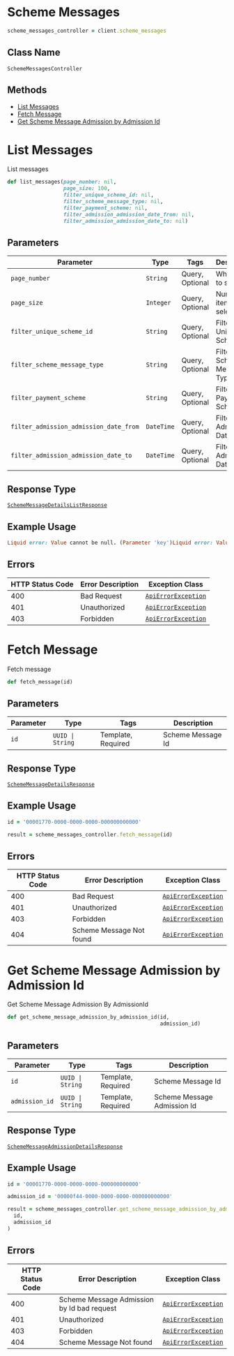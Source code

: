 # Scheme Messages

```ruby
scheme_messages_controller = client.scheme_messages
```

## Class Name

`SchemeMessagesController`

## Methods

* [List Messages](../../doc/controllers/scheme-messages.md#list-messages)
* [Fetch Message](../../doc/controllers/scheme-messages.md#fetch-message)
* [Get Scheme Message Admission by Admission Id](../../doc/controllers/scheme-messages.md#get-scheme-message-admission-by-admission-id)


# List Messages

List messages

```ruby
def list_messages(page_number: nil,
                  page_size: 100,
                  filter_unique_scheme_id: nil,
                  filter_scheme_message_type: nil,
                  filter_payment_scheme: nil,
                  filter_admission_admission_date_from: nil,
                  filter_admission_admission_date_to: nil)
```

## Parameters

| Parameter | Type | Tags | Description |
|  --- | --- | --- | --- |
| `page_number` | `String` | Query, Optional | Which page to select |
| `page_size` | `Integer` | Query, Optional | Number of items to select |
| `filter_unique_scheme_id` | `String` | Query, Optional | Filter by Unique SchemeId |
| `filter_scheme_message_type` | `String` | Query, Optional | Filter by Scheme Message Type |
| `filter_payment_scheme` | `String` | Query, Optional | Filter by Payment Scheme |
| `filter_admission_admission_date_from` | `DateTime` | Query, Optional | Filter by Admission DateTime |
| `filter_admission_admission_date_to` | `DateTime` | Query, Optional | Filter by Admission DateTime |

## Response Type

[`SchemeMessageDetailsListResponse`](../../doc/models/scheme-message-details-list-response.md)

## Example Usage

```ruby
Liquid error: Value cannot be null. (Parameter 'key')Liquid error: Value cannot be null. (Parameter 'key')Liquid error: Value cannot be null. (Parameter 'key')Liquid error: Value cannot be null. (Parameter 'key')Liquid error: Value cannot be null. (Parameter 'key')Liquid error: Value cannot be null. (Parameter 'key')Liquid error: Value cannot be null. (Parameter 'key')Liquid error: Value cannot be null. (Parameter 'key')Liquid error: Value cannot be null. (Parameter 'key')Liquid error: Value cannot be null. (Parameter 'key')Liquid error: Value cannot be null. (Parameter 'key')Liquid error: Value cannot be null. (Parameter 'key')Liquid error: Value cannot be null. (Parameter 'key')Liquid error: Value cannot be null. (Parameter 'key')result = scheme_messages_controller.list_messages
```

## Errors

| HTTP Status Code | Error Description | Exception Class |
|  --- | --- | --- |
| 400 | Bad Request | [`ApiErrorException`](../../doc/models/api-error-exception.md) |
| 401 | Unauthorized | [`ApiErrorException`](../../doc/models/api-error-exception.md) |
| 403 | Forbidden | [`ApiErrorException`](../../doc/models/api-error-exception.md) |


# Fetch Message

Fetch message

```ruby
def fetch_message(id)
```

## Parameters

| Parameter | Type | Tags | Description |
|  --- | --- | --- | --- |
| `id` | `UUID \| String` | Template, Required | Scheme Message Id |

## Response Type

[`SchemeMessageDetailsResponse`](../../doc/models/scheme-message-details-response.md)

## Example Usage

```ruby
id = '00001770-0000-0000-0000-000000000000'

result = scheme_messages_controller.fetch_message(id)
```

## Errors

| HTTP Status Code | Error Description | Exception Class |
|  --- | --- | --- |
| 400 | Bad Request | [`ApiErrorException`](../../doc/models/api-error-exception.md) |
| 401 | Unauthorized | [`ApiErrorException`](../../doc/models/api-error-exception.md) |
| 403 | Forbidden | [`ApiErrorException`](../../doc/models/api-error-exception.md) |
| 404 | Scheme Message Not found | [`ApiErrorException`](../../doc/models/api-error-exception.md) |


# Get Scheme Message Admission by Admission Id

Get Scheme Message Admission By AdmissionId

```ruby
def get_scheme_message_admission_by_admission_id(id,
                                                 admission_id)
```

## Parameters

| Parameter | Type | Tags | Description |
|  --- | --- | --- | --- |
| `id` | `UUID \| String` | Template, Required | Scheme Message Id |
| `admission_id` | `UUID \| String` | Template, Required | Scheme Message Admission Id |

## Response Type

[`SchemeMessageAdmissionDetailsResponse`](../../doc/models/scheme-message-admission-details-response.md)

## Example Usage

```ruby
id = '00001770-0000-0000-0000-000000000000'

admission_id = '00000f44-0000-0000-0000-000000000000'

result = scheme_messages_controller.get_scheme_message_admission_by_admission_id(
  id,
  admission_id
)
```

## Errors

| HTTP Status Code | Error Description | Exception Class |
|  --- | --- | --- |
| 400 | Scheme Message Admission by Id bad request | [`ApiErrorException`](../../doc/models/api-error-exception.md) |
| 401 | Unauthorized | [`ApiErrorException`](../../doc/models/api-error-exception.md) |
| 403 | Forbidden | [`ApiErrorException`](../../doc/models/api-error-exception.md) |
| 404 | Scheme Message Not found | [`ApiErrorException`](../../doc/models/api-error-exception.md) |


